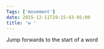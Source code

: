 ```yaml
---
Tags: ['movement']
date: 2015-12-11T19:15:43-05:00
title: 'w '
---
```


 Jump forwards to the start of a word
